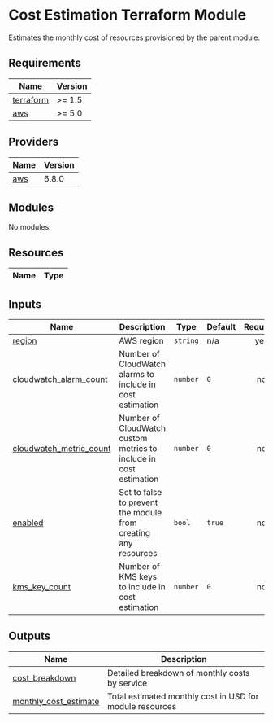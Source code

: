 # Cost Estimation Terraform Module

Estimates the monthly cost of resources provisioned by the parent module.

<!-- BEGIN_TF_DOCS -->
## Requirements

| Name | Version |
|------|---------|
| <a name="requirement_terraform"></a> [terraform](#requirement\_terraform) | >= 1.5 |
| <a name="requirement_aws"></a> [aws](#requirement\_aws) | >= 5.0 |

## Providers

| Name | Version |
|------|---------|
| <a name="provider_aws"></a> [aws](#provider\_aws) | 6.8.0 |

## Modules

No modules.

## Resources

| Name | Type |
|------|------|

## Inputs

| Name | Description | Type | Default | Required |
|------|-------------|------|---------|:--------:|
| <a name="input_region"></a> [region](#input\_region) | AWS region | `string` | n/a | yes |
| <a name="input_cloudwatch_alarm_count"></a> [cloudwatch\_alarm\_count](#input\_cloudwatch\_alarm\_count) | Number of CloudWatch alarms to include in cost estimation | `number` | `0` | no |
| <a name="input_cloudwatch_metric_count"></a> [cloudwatch\_metric\_count](#input\_cloudwatch\_metric\_count) | Number of CloudWatch custom metrics to include in cost estimation | `number` | `0` | no |
| <a name="input_enabled"></a> [enabled](#input\_enabled) | Set to false to prevent the module from creating any resources | `bool` | `true` | no |
| <a name="input_kms_key_count"></a> [kms\_key\_count](#input\_kms\_key\_count) | Number of KMS keys to include in cost estimation | `number` | `0` | no |

## Outputs

| Name | Description |
|------|-------------|
| <a name="output_cost_breakdown"></a> [cost\_breakdown](#output\_cost\_breakdown) | Detailed breakdown of monthly costs by service |
| <a name="output_monthly_cost_estimate"></a> [monthly\_cost\_estimate](#output\_monthly\_cost\_estimate) | Total estimated monthly cost in USD for module resources |
<!-- END_TF_DOCS -->    